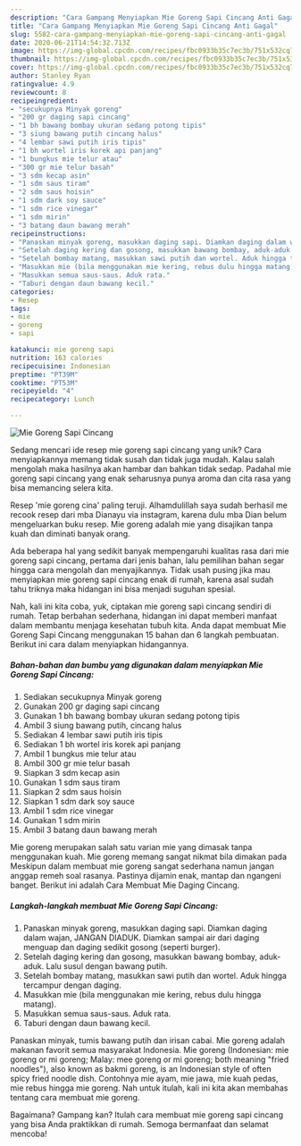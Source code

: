 ```yaml
---
description: "Cara Gampang Menyiapkan Mie Goreng Sapi Cincang Anti Gagal"
title: "Cara Gampang Menyiapkan Mie Goreng Sapi Cincang Anti Gagal"
slug: 5582-cara-gampang-menyiapkan-mie-goreng-sapi-cincang-anti-gagal
date: 2020-06-21T14:54:32.713Z
image: https://img-global.cpcdn.com/recipes/fbc0933b35c7ec3b/751x532cq70/mie-goreng-sapi-cincang-foto-resep-utama.jpg
thumbnail: https://img-global.cpcdn.com/recipes/fbc0933b35c7ec3b/751x532cq70/mie-goreng-sapi-cincang-foto-resep-utama.jpg
cover: https://img-global.cpcdn.com/recipes/fbc0933b35c7ec3b/751x532cq70/mie-goreng-sapi-cincang-foto-resep-utama.jpg
author: Stanley Ryan
ratingvalue: 4.9
reviewcount: 8
recipeingredient:
- "secukupnya Minyak goreng"
- "200 gr daging sapi cincang"
- "1 bh bawang bombay ukuran sedang potong tipis"
- "3 siung bawang putih cincang halus"
- "4 lembar sawi putih iris tipis"
- "1 bh wortel iris korek api panjang"
- "1 bungkus mie telur atau"
- "300 gr mie telur basah"
- "3 sdm kecap asin"
- "1 sdm saus tiram"
- "2 sdm saus hoisin"
- "1 sdm dark soy sauce"
- "1 sdm rice vinegar"
- "1 sdm mirin"
- "3 batang daun bawang merah"
recipeinstructions:
- "Panaskan minyak goreng, masukkan daging sapi. Diamkan daging dalam wajan, JANGAN DIADUK. Diamkan sampai air dari daging menguap dan daging sedikit gosong (seperti burger)."
- "Setelah daging kering dan gosong, masukkan bawang bombay, aduk-aduk. Lalu susul dengan bawang putih."
- "Setelah bombay matang, masukkan sawi putih dan wortel. Aduk hingga tercampur dengan daging."
- "Masukkan mie (bila menggunakan mie kering, rebus dulu hingga matang)."
- "Masukkan semua saus-saus. Aduk rata."
- "Taburi dengan daun bawang kecil."
categories:
- Resep
tags:
- mie
- goreng
- sapi

katakunci: mie goreng sapi 
nutrition: 163 calories
recipecuisine: Indonesian
preptime: "PT39M"
cooktime: "PT53M"
recipeyield: "4"
recipecategory: Lunch

---
```



![Mie Goreng Sapi Cincang](https://img-global.cpcdn.com/recipes/fbc0933b35c7ec3b/751x532cq70/mie-goreng-sapi-cincang-foto-resep-utama.jpg)

Sedang mencari ide resep mie goreng sapi cincang yang unik? Cara menyiapkannya memang tidak susah dan tidak juga mudah. Kalau salah mengolah maka hasilnya akan hambar dan bahkan tidak sedap. Padahal mie goreng sapi cincang yang enak seharusnya punya aroma dan cita rasa yang bisa memancing selera kita.

Resep &#39;mie goreng cina&#39; paling teruji. Alhamdulillah saya sudah berhasil me recook resep dari mba Dianayu via instagram, karena dulu mba Dian belum mengeluarkan buku resep. Mie goreng adalah mie yang disajikan tanpa kuah dan diminati banyak orang.

Ada beberapa hal yang sedikit banyak mempengaruhi kualitas rasa dari mie goreng sapi cincang, pertama dari jenis bahan, lalu pemilihan bahan segar hingga cara mengolah dan menyajikannya. Tidak usah pusing jika mau menyiapkan mie goreng sapi cincang enak di rumah, karena asal sudah tahu triknya maka hidangan ini bisa menjadi suguhan spesial.


Nah, kali ini kita coba, yuk, ciptakan mie goreng sapi cincang sendiri di rumah. Tetap berbahan sederhana, hidangan ini dapat memberi manfaat dalam membantu menjaga kesehatan tubuh kita. Anda dapat membuat Mie Goreng Sapi Cincang menggunakan 15 bahan dan 6 langkah pembuatan. Berikut ini cara dalam menyiapkan hidangannya.

<!--inarticleads1-->

##### Bahan-bahan dan bumbu yang digunakan dalam menyiapkan Mie Goreng Sapi Cincang:

1. Sediakan secukupnya Minyak goreng
1. Gunakan 200 gr daging sapi cincang
1. Gunakan 1 bh bawang bombay ukuran sedang potong tipis
1. Ambil 3 siung bawang putih, cincang halus
1. Sediakan 4 lembar sawi putih iris tipis
1. Sediakan 1 bh wortel iris korek api panjang
1. Ambil 1 bungkus mie telur atau
1. Ambil 300 gr mie telur basah
1. Siapkan 3 sdm kecap asin
1. Gunakan 1 sdm saus tiram
1. Siapkan 2 sdm saus hoisin
1. Siapkan 1 sdm dark soy sauce
1. Ambil 1 sdm rice vinegar
1. Gunakan 1 sdm mirin
1. Ambil 3 batang daun bawang merah


Mie goreng merupakan salah satu varian mie yang dimasak tanpa menggunakan kuah. Mie goreng memang sangat nikmat bila dimakan pada Meskipun dalam membuat mie goreng sangat sederhana namun jangan anggap remeh soal rasanya. Pastinya dijamin enak, mantap dan ngangeni banget. Berikut ini adalah Cara Membuat Mie Daging Cincang. 

<!--inarticleads2-->

##### Langkah-langkah membuat Mie Goreng Sapi Cincang:

1. Panaskan minyak goreng, masukkan daging sapi. Diamkan daging dalam wajan, JANGAN DIADUK. Diamkan sampai air dari daging menguap dan daging sedikit gosong (seperti burger).
1. Setelah daging kering dan gosong, masukkan bawang bombay, aduk-aduk. Lalu susul dengan bawang putih.
1. Setelah bombay matang, masukkan sawi putih dan wortel. Aduk hingga tercampur dengan daging.
1. Masukkan mie (bila menggunakan mie kering, rebus dulu hingga matang).
1. Masukkan semua saus-saus. Aduk rata.
1. Taburi dengan daun bawang kecil.


Panaskan minyak, tumis bawang putih dan irisan cabai. Mie goreng adalah makanan favorit semua masyarakat Indonesia. Mie goreng (Indonesian: mie goreng or mi goreng; Malay: mee goreng or mi goreng; both meaning &#34;fried noodles&#34;), also known as bakmi goreng, is an Indonesian style of often spicy fried noodle dish. Contohnya mie ayam, mie jawa, mie kuah pedas, mie rebus hingga mie goreng. Nah untuk itulah, kali ini kita akan membahas tentang cara membuat mie goreng. 

Bagaimana? Gampang kan? Itulah cara membuat mie goreng sapi cincang yang bisa Anda praktikkan di rumah. Semoga bermanfaat dan selamat mencoba!
